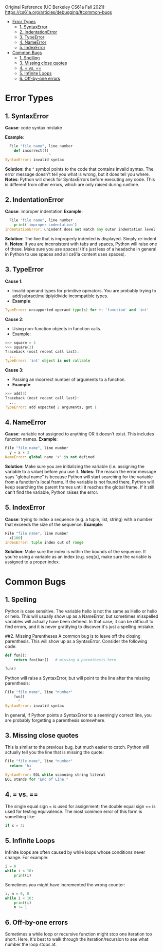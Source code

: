 Original Reference (UC Berkeley CS61a Fall 2021):
https://cs61a.org/articles/debugging/#common-bugs
- [Error Types](#error-types)
  - [1. SyntaxError](#1-syntaxerror)
  - [2. IndentationError](#2-indentationerror)
  - [3. TypeError](#3-typeerror)
  - [4. NameError](#4-nameerror)
  - [5. IndexError](#5-indexerror)
- [Common Bugs](#common-bugs)
  - [1. Spelling](#1-spelling)
  - [3. Missing close quotes](#3-missing-close-quotes)
  - [4. = vs. ==](#4--vs-)
  - [5. Infinite Loops](#5-infinite-loops)
  - [6. Off-by-one errors](#6-off-by-one-errors)
# Error Types
## 1. SyntaxError
**Cause**: code syntax mistake

**Example**:

```python
  File "file name", line number
    def incorrect(f)
                    ^
SyntaxError: invalid syntax
```
**Solution**: the ^ symbol points to the code that contains invalid syntax. The error message doesn't tell you what is wrong, but it does tell you where.
**Notes**: Python will check for SyntaxErrors before executing any code. This is different from other errors, which are only raised during runtime.

## 2. IndentationError
**Cause**: improper indentation
**Example**:
```python
  File "file name", line number
    print('improper indentation')
IndentationError: unindent does not match any outer indentation level
```
**Solution**: The line that is improperly indented is displayed. Simply re-indent it.
**Notes**: If you are inconsistent with tabs and spaces, Python will raise one of these. Make sure you use spaces! (It's just less of a headache in general in Python to use spaces and all cs61a content uses spaces).

## 3. TypeError
**Cause 1**:

- Invalid operand types for primitive operators. You are probably trying to add/subract/multiply/divide incompatible types.
- **Example**:
```python
TypeError: unsupported operand type(s) for +: 'function' and 'int'
```

**Cause 2**:

- Using non-function objects in function calls.
- Example:
```python
>>> square = 3
>>> square(3)
Traceback (most recent call last):
  ...
TypeError: 'int' object is not callable
```
**Cause 3**:

- Passing an incorrect number of arguments to a function.
- **Example**:
```python
>>> add(3)
Traceback (most recent call last):
  ...
TypeError: add expected 2 arguments, got 1
```

## 4. NameError
**Cause**: variable not assigned to anything OR it doesn't exist. This includes function names.
**Example**:

```python
File "file name", line number
  y = x + 3
NameError: global name 'x' is not defined
```
**Solution**: Make sure you are initializing the variable (i.e. assigning the variable to a value) before you use it.
**Notes**: The reason the error message says "global name" is because Python will start searching for the variable from a function's local frame. If the variable is not found there, Python will keep searching the parent frames until it reaches the global frame. If it still can't find the variable, Python raises the error.

## 5. IndexError
**Cause**: trying to index a sequence (e.g. a tuple, list, string) with a number that exceeds the size of the sequence.
**Example**:

```python
File "file name", line number
  x[100]
IndexError: tuple index out of range
```

**Solution**: Make sure the index is within the bounds of the sequence. If you're using a variable as an index (e.g. seq[x], make sure the variable is assigned to a proper index.

# Common Bugs
## 1. Spelling
Python is case sensitive. The variable hello is not the same as Hello or hello or helo. This will usually show up as a NameError, but sometimes misspelled variables will actually have been defined. In that case, it can be difficult to find errors, and it is never gratifying to discover it's just a spelling mistake.

##2. Missing Parentheses
A common bug is to leave off the closing parenthesis. This will show up as a SyntaxError. Consider the following code:
```python
def fun():
    return foo(bar()   # missing a parenthesis here

fun()
```
Python will raise a SyntaxError, but will point to the line after the missing parenthesis:
```python
File "file name", line "number"
    fun()
      ^
SyntaxError: invalid syntax
```
In general, if Python points a SyntaxError to a seemingly correct line, you are probably forgetting a parenthesis somewhere.

## 3. Missing close quotes
This is similar to the previous bug, but much easier to catch. Python will actually tell you the line that is missing the quote:
```python
File "file name", line "number"
  return 'hi
           ^
SyntaxError: EOL while scanning string literal
EOL stands for "End of Line."
```
## 4. = vs. ==
The single equal sign = is used for assignment; the double equal sign == is used for testing equivalence. The most common error of this form is something like:

```python
if x = 3:
```

## 5. Infinite Loops
Infinite loops are often caused by while loops whose conditions never change. For example:
```python
i = 0
while i < 10:
    print(i)
```
Sometimes you might have incremented the wrong counter:
```python
i, n = 0, 0
while i < 10:
    print(i)
    n += 1
```

## 6. Off-by-one errors
Sometimes a while loop or recursive function might stop one iteration too short. Here, it's best to walk through the iteration/recursion to see what number the loop stops at.